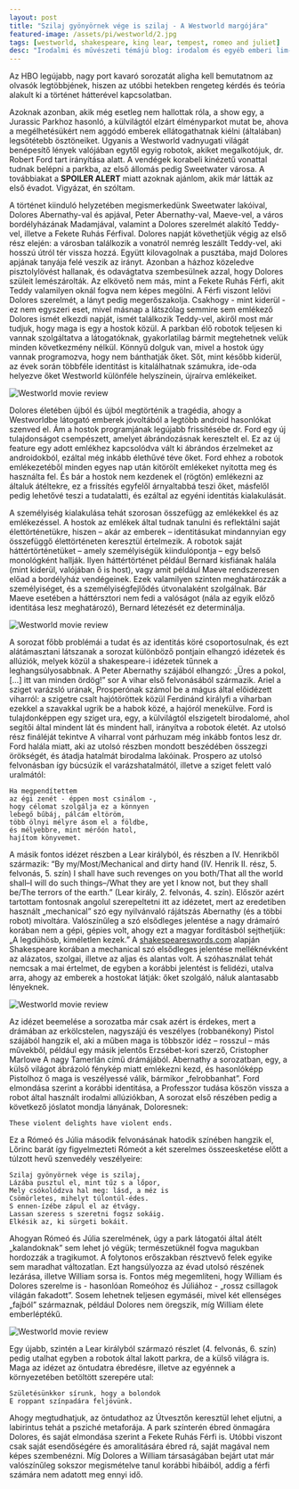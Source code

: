 ```yaml
---
layout: post
title: "Szilaj gyönyörnek vége is szilaj - A Westworld margójára"
featured-image: /assets/pi/westworld/2.jpg
tags: [westworld, shakespeare, king lear, tempest, romeo and juliet]
desc: "Irodalmi és művészeti témájú blog: irodalom és egyéb emberi lim-lomok. Utánam, olvasó!"
---
```


Az HBO legújabb, nagy port kavaró sorozatát aligha kell bemutatnom az olvasók
legtöbbjének, hiszen az utóbbi hetekben rengeteg kérdés és teória alakult ki a
történet hátterével kapcsolatban.

Azoknak azonban, akik még esetleg nem hallottak róla, a show egy, a Jurassic
Parkhoz hasonló, a külvilágtól elzárt élményparkot mutat be, ahova a
megélhetésükért nem aggódó emberek ellátogathatnak kiélni (általában)
legsötétebb ösztöneiket. Ugyanis a Westworld vadnyugati világát benépesítő
lények valójában egytől egyig robotok, akiket megalkotójuk, dr. Robert Ford
tart irányítása alatt. A vendégek korabeli kinézetű vonattal tudnak belépni a
parkba, az első állomás pedig Sweetwater városa. A továbbiakat a **SPOILER
ALERT** miatt azoknak ajánlom, akik már látták az első évadot. Vigyázat, én
szóltam.

A történet kiinduló helyzetében megismerkedünk Sweetwater lakóival, Dolores
Abernathy-val és apjával, Peter Abernathy-val, Maeve-vel, a város
bordélyházának Madamjával, valamint a Dolores szerelmét alakító Teddy-vel,
illetve a Fekete Ruhás Férfival. Dolores napját követhetjük végig az első rész
elején: a városban találkozik a vonatról nemrég leszállt Teddy-vel, aki hosszú
útról tér vissza hozzá. Együtt kilovagolnak a pusztába, majd Dolores apjának
tanyája felé veszik az irányt. Azonban a házhoz közeledve pisztolylövést
hallanak, és odavágtatva szembesülnek azzal, hogy Dolores szüleit
lemészárolták. Az elkövető nem más, mint a Fekete Ruhás Férfi, akit Teddy
valamilyen oknál fogva nem képes megölni. A Férfi viszont lelövi Dolores
szerelmét, a lányt pedig megerőszakolja. Csakhogy - mint kiderül - ez nem
egyszeri eset, mivel másnap a látszólag semmire sem emlékező Dolores ismét
elkezdi napját, ismét találkozik Teddy-vel, akiről most már tudjuk, hogy maga
is egy a hostok közül. A parkban élő robotok teljesen ki vannak szolgáltatva a
látogatóknak, gyakorlatilag bármit megtehetnek velük minden következmény
nélkül. Könnyű dolguk van, mivel a hostok úgy vannak programozva, hogy nem
bánthatják őket. Sőt, mint később kiderül, az évek során többféle identitást is
kitalálhatnak számukra, ide-oda helyezve őket Westworld különféle helyszínein,
újraírva emlékeiket.

![Westworld movie review](/assets/pi/westworld/1.jpg)

Dolores életében újból és újból megtörténik a tragédia, ahogy a Westworldbe
látogató emberek jóvoltából a legtöbb android hasonlókat szenved el. Ám a
hostok programjának legújabb frissítésébe dr. Ford egy új tulajdonságot
csempészett, amelyet ábrándozásnak keresztelt el. Ez az új feature egy adott
emlékhez kapcsolódva vált ki ábrándos érzelmeket az androidokból, ezáltal még
inkább élethűvé téve őket. Ford ehhez a robotok emlékezetéből minden egyes nap
után kitörölt emlékeket nyitotta meg és használta fel. És bár a hostok nem
kezdenek el (rögtön) emlékezni az általuk átéltekre, ez a frissítés egyfelől
árnyaltabbá teszi őket, másfelől pedig lehetővé teszi a tudatalatti, és ezáltal
az egyéni identitás kialakulását.

A személyiség kialakulása tehát szorosan összefügg az emlékekkel és az
emlékezéssel. A hostok az emlékek által tudnak tanulni és reflektálni saját
élettörténetükre, hiszen – akár az emberek – identitásukat mindannyian egy
összefüggő élettörténeten keresztül értelmezik. A robotok saját
háttértörténetüket – amely személyiségük kiindulópontja – egy belső monológként
hallják. Ilyen háttértörténet például Bernard kisfiának halála (mint kiderül,
valójában ő is host), vagy amit például Maeve rendszeresen előad a bordélyház
vendégeinek. Ezek valamilyen szinten meghatározzák a személyiséget, és a
személyiségfejlődés útvonalaként szolgálnak. Bár Maeve esetében a háttérsztori
nem fedi a valóságot (nála az egyik előző identitása lesz meghatározó), Bernard
létezését ez determinálja.

![Westworld movie review](/assets/pi/westworld/2.jpg)

A sorozat főbb problémái a tudat és az identitás köré csoportosulnak, és ezt
alátámasztani látszanak a sorozat különböző pontjain elhangzó idézetek és
allúziók, melyek közül a shakespeare-i idézetek tűnnek a leghangsúlyosabbnak. A
Peter Abernathy szájából elhangzó: „Üres a pokol, […] itt van minden ördög!”
sor A vihar első felvonásából származik. Ariel a sziget varázsló urának,
Prosperónak számol be a mágus által előidézett viharról: a szigetre csalt
hajótöröttek közül Ferdinánd királyfi a viharban ezekkel a szavakkal ugrik be a
habok közé, a hajóról menekülve. Ford is tulajdonképpen egy sziget ura, egy, a
külvilágtól elszigetelt birodalomé, ahol segítői által mindent lát és mindent
hall, irányítva a robotok életét. Az utolsó rész fináléját tekintve A viharral
vont párhuzam még inkább fontos lesz dr. Ford halála miatt, aki az utolsó
részben mondott beszédében összegzi örökségét, és átadja hatalmát birodalma
lakóinak. Prospero az utolsó felvonásban így búcsúzik el varázshatalmától,
illetve a sziget felett való uralmától:

    Ha megpendítettem
    az égi zenét - éppen most csinálom -,
    hogy célomat szolgálja ez a könnyen
    lebegő bűbáj, pálcám eltöröm,
    több ölnyi mélyre ásom el a földbe,
    és mélyebbre, mint mérőón hatol,
    hajítom könyvemet.

A másik fontos idézet részben a Lear királyból, és részben a IV. Henrikből
származik: “By my/Most/Mechanical and dirty hand (IV. Henrik II. rész, 5.
felvonás, 5. szín) I shall have such revenges on you both/That all the world
shall–I will do such things–/What they are yet I know not, but they shall
be/The terrors of the earth.” (Lear király, 2. felvonás, 4. szín). Először
azért tartottam fontosnak angolul szerepeltetni itt az idézetet, mert az
eredetiben használt „mechanical” szó egy nyilvánvaló rájátszás Abernathy (és a
többi robot) mivoltára. Valószínűleg a szó elsődleges jelentése a nagy drámaíró
korában nem a gépi, gépies volt, ahogy ezt a magyar fordításból sejthetjük: „A
legdühösb, kiméletlen kezek.” A [shakespeareswords.com](http://www.shakespeareswords.com/Glossary.aspx?Ref=mechanical&ID=10713) alapján Shakespeare
korában a mechanical szó elsődleges jelentése melléknévként az alázatos,
szolgai, illetve az aljas és alantas volt. A szóhasználat tehát nemcsak a mai
értelmet, de egyben a korábbi jelentést is felidézi, utalva arra, ahogy az
emberek a hostokat látják: őket szolgáló, náluk alantasabb lényeknek.

![Westworld movie review](/assets/pi/westworld/3.jpg)

Az idézet beemelése a sorozatba már csak azért is érdekes, mert a drámában az
erkölcstelen, nagyszájú és veszélyes (robbanékony) Pistol szájából hangzik el,
aki a műben maga is többször idéz – rosszul – más művekből, például egy másik
jelentős Erzsébet-kori szerző, Cristopher Marlowe A nagy Tamerlán című
drámájából. Abernathy a sorozatban, egy, a külső világot ábrázoló fénykép miatt
emlékezni kezd, és hasonlóképp Pistolhoz ő maga is veszélyessé válik, bármikor
„felrobbanhat”. Ford elmondása szerint a korábbi identitása, a Professzor
tudása köszön vissza a robot által használt irodalmi allúziókban, A sorozat
első részében pedig a következő jóslatot mondja lányának, Doloresnek:

    These violent delights have violent ends.

Ez a Rómeó és Júlia második felvonásának hatodik színében hangzik el, Lőrinc
barát így figyelmezteti Rómeót a két szerelmes összeesketése előtt a túlzott
hevű szenvedély veszélyeire:

    Szilaj gyönyörnek vége is szilaj,
    Lázába pusztul el, mint tűz s a lőpor,
    Mely csókolódzva hal meg: lásd, a méz is
    Csömörletes, mihelyt túlontúl-édes.
    S ennen-ízébe zápul el az étvágy.
    Lassan szeress s szeretni fogsz sokáig.
    Elkésik az, ki sürgeti bokáit.

Ahogyan Rómeó és Júlia szerelmének, úgy a park látogatói által átélt
„kalandoknak” sem lehet jó végük; természetüknél fogva magukban hordozzák a
tragikumot. A folytonos erőszakban résztvevő felek egyike sem maradhat
változatlan. Ezt hangsúlyozza az évad utolsó részének lezárása, illetve William
sorsa is. Fontos még megemlíteni, hogy William és Dolores szerelme is -
hasonlóan Romeóhoz és Júliához - „rossz csillagok világán fakadott”. Sosem
lehetnek teljesen egymáséi, mivel két ellenséges „fajból” származnak, például
Dolores nem öregszik, míg William élete emberléptékű.

![Westworld movie review](/assets/pi/westworld/4.jpg)

Egy újabb, szintén a Lear királyból származó részlet (4. felvonás, 6. szín)
pedig utalhat egyben a robotok által lakott parkra, de a külső világra is. Maga
az idézet az öntudatra ébredésre, illetve az egyénnek a környezetében betöltött
szerepére utal:

    Születésünkkor sírunk, hogy a bolondok
    E roppant színpadára feljövünk.

Ahogy megtudhatjuk, az öntudathoz az Útvesztőn keresztül lehet eljutni, a
labirintus tehát a psziché metaforája. A park színterén ébred önmagára Dolores,
és saját elmondása szerint a Fekete Ruhás Férfi is. Utóbbi viszont csak saját
esendőségére és amoralitására ébred rá, saját magával nem képes szembenézni.
Míg Dolores a William társaságában bejárt utat már valószínűleg sokszor
megismételve tanul korábbi hibáiból, addig a férfi számára nem adatott meg
ennyi idő.
